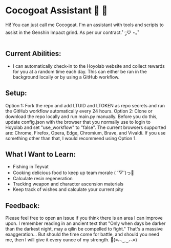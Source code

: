 # Cocogoat Assistant 🥥 🌴
Hi! You can just call me Cocogoat. I'm an assistant with tools and scripts to assist in the Genshin Impact grind. As per our contract.˚ ༘♡ ⋆｡˚

## Current Abilities:
- I can automatically check-in to the Hoyolab website and collect rewards for you at a random time each day. This can either be ran in the background locally or by using a GitHub workflow. 

## Setup:
Option 1: Fork the repo and add LTUID and LTOKEN as repo secrets and run the GitHub workflow automatically every 24 hours.
Option 2: Clone or download the repo locally and run main.py manually. Before you do this, update config.json with the browser
that you normally use to login to Hoyolab and set "use_workflow" to "false". The current browsers supported are: Chrome, Firefox, Opera, Edge, Chromium, Brave, and Vivaldi. If you use something other than that, I would recommend using Option 1.

## What I Want to Learn:
- Fishing in Teyvat
- Cooking delicious food to keep up team morale ( ˘▽˘)っ🍜
- Calculate resin regeneration
- Tracking weapon and character ascension materials
- Keep track of wishes and calculate your current pity

## Feedback:
Please feel free to open an issue if you think there is an area I can improve upon. I remember reading in an ancient text that "Only when days be darker than the darkest night, may a qilin be compelled to fight." That's a massive exaggeration... But should the time come for battle, and should you need me, then I will give it every ounce of my strength. 💪(=⌒‿‿⌒=)
